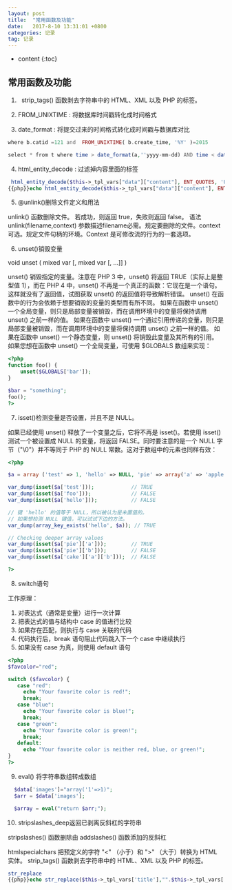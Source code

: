 ```yaml
---
layout: post
title:  "常用函数及功能"
date:   2017-8-10 13:31:01 +0800
categories: 记录
tag: 记录
---
```


* content
{:toc}

常用函数及功能
--------------


1.   strip_tags() 函数剥去字符串中的 HTML、XML 以及 PHP 的标签。

2.   FROM_UNIXTIME  :  将数据库时间戳转化成时间格式

3.   date_format    :    将提交过来的时间格式转化成时间戳与数据库对比
~~~~php
where b.catid =121 and  FROM_UNIXTIME( b.create_time, '%Y' )=2015

select * from t where time > date_format(a,''yyyy-mm-dd) AND time < date_format(b,''yyyy-mm-dd)
~~~~
4.  html_entity_decode  :   过滤掉内容里面的标签
~~~~php
 html_entity_decode($this->_tpl_vars["data"]["content"], ENT_QUOTES, 'UTF-8')
{{php}}echo html_entity_decode($this->_tpl_vars["data"]["content"], ENT_QUOTES, 'UTF-8'){{/php}}
~~~~

5. @unlink()删除文件定义和用法

unlink() 函数删除文件。
若成功，则返回 true，失败则返回 false。
语法
unlink(filename,context)
参数描述filename必需。规定要删除的文件。context可选。规定文件句柄的环境。Context 是可修改流的行为的一套选项。

6. unset()销毁变量

void unset ( mixed var [, mixed var [, ...]] )

unset() 销毁指定的变量。注意在 PHP 3 中，unset() 将返回 TRUE（实际上是整型值 1），而在 PHP 4 中，unset() 不再是一个真正的函数：它现在是一个语句。这样就没有了返回值，试图获取 unset() 的返回值将导致解析错误。
unset() 在函数中的行为会依赖于想要销毁的变量的类型而有所不同。
如果在函数中 unset() 一个全局变量，则只是局部变量被销毁，而在调用环境中的变量将保持调用 unset() 之前一样的值。
如果在函数中 unset() 一个通过引用传递的变量，则只是局部变量被销毁，而在调用环境中的变量将保持调用 unset() 之前一样的值。
如果在函数中 unset() 一个静态变量，则 unset() 将销毁此变量及其所有的引用。
如果您想在函数中 unset() 一个全局变量，可使用 $GLOBALS 数组来实现：
~~~~php
<?php
function foo() {
    unset($GLOBALS['bar']);
}

$bar = "something";
foo();
?>
~~~~
7. isset()检测变量是否设置，并且不是 NULL。

如果已经使用 unset() 释放了一个变量之后，它将不再是 isset()。若使用 isset() 测试一个被设置成 NULL 的变量，将返回 FALSE。同时要注意的是一个 NULL 字节（"\0"）并不等同于 PHP 的 NULL 常数。这对于数组中的元素也同样有效：
~~~~php
<?php

$a = array ('test' => 1, 'hello' => NULL, 'pie' => array('a' => 'apple'));

var_dump(isset($a['test']));            // TRUE
var_dump(isset($a['foo']));             // FALSE
var_dump(isset($a['hello']));           // FALSE

// 键 'hello' 的值等于 NULL，所以被认为是未置值的。
// 如果想检测 NULL 键值，可以试试下边的方法。 
var_dump(array_key_exists('hello', $a)); // TRUE

// Checking deeper array values
var_dump(isset($a['pie']['a']));        // TRUE
var_dump(isset($a['pie']['b']));        // FALSE
var_dump(isset($a['cake']['a']['b']));  // FALSE

?>
~~~~
8. switch语句

工作原理：
  1. 对表达式（通常是变量）进行一次计算
  2. 把表达式的值与结构中 case 的值进行比较
  3. 如果存在匹配，则执行与 case 关联的代码
  4. 代码执行后，break 语句阻止代码跳入下一个 case 中继续执行
  5. 如果没有 case 为真，则使用 default 语句
~~~~php
<?php
$favcolor="red";

switch ($favcolor) {
   case "red":
     echo "Your favorite color is red!";
     break;
   case "blue":
     echo "Your favorite color is blue!";
     break;
   case "green":
     echo "Your favorite color is green!";
     break;
   default:
     echo "Your favorite color is neither red, blue, or green!";
}
?>
~~~~
9. eval() 将字符串数组转成数组
~~~~php
  $data['images']="array('1'=>1)";
  $arr = $data['images'];

  $array = eval("return $arr;");
~~~~
10. stripslashes_deep返回已剥离反斜杠的字符串

stripslashes() 函数删除由 addslashes() 函数添加的反斜杠

htmlspecialchars 
把预定义的字符 "<" （小于）和 ">" （大于）转换为 HTML 实体。
strip_tags()
函数剥去字符串中的 HTML、XML 以及 PHP 的标签。

~~~~php
str_replace
{{php}}echo str_replace($this->_tpl_vars['title'],"".$this->_tpl_vars['title']."",msubstr($this->_tpl_vars['v']['title'],0,40,'utf8'));{{/php}}
~~~~
